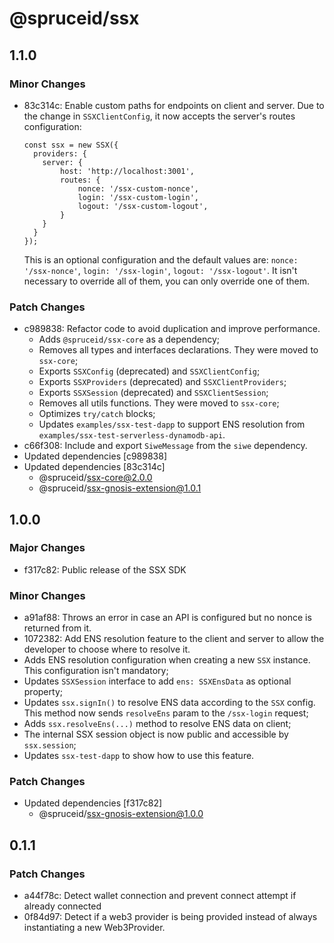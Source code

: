# @spruceid/ssx

## 1.1.0

### Minor Changes

- 83c314c: Enable custom paths for endpoints on client and server.
  Due to the change in `SSXClientConfig`, it now accepts the server's routes configuration:

  ```
  const ssx = new SSX({
    providers: {
      server: {
          host: 'http://localhost:3001',
          routes: {
              nonce: '/ssx-custom-nonce',
              login: '/ssx-custom-login',
              logout: '/ssx-custom-logout',
          }
      }
    }
  });
  ```

  This is an optional configuration and the default values are: `nonce: '/ssx-nonce'`, `login: '/ssx-login'`, `logout: '/ssx-logout'`. It isn't necessary to override all of them, you can only override one of them.

### Patch Changes

- c989838: Refactor code to avoid duplication and improve performance.
  - Adds `@spruceid/ssx-core` as a dependency;
  - Removes all types and interfaces declarations. They were moved to `ssx-core`;
  - Exports `SSXConfig` (deprecated) and `SSXClientConfig`;
  - Exports `SSXProviders` (deprecated) and `SSXClientProviders`;
  - Exports `SSXSession` (deprecated) and `SSXClientSession`;
  - Removes all utils functions. They were moved to `ssx-core`;
  - Optimizes `try/catch` blocks;
  - Updates `examples/ssx-test-dapp` to support ENS resolution from `examples/ssx-test-serverless-dynamodb-api`.
- c66f308: Include and export `SiweMessage` from the `siwe` dependency.
- Updated dependencies [c989838]
- Updated dependencies [83c314c]
  - @spruceid/ssx-core@2.0.0
  - @spruceid/ssx-gnosis-extension@1.0.1

## 1.0.0

### Major Changes

- f317c82: Public release of the SSX SDK

### Minor Changes

- a91af88: Throws an error in case an API is configured but no nonce is returned from it.
- 1072382: Add ENS resolution feature to the client and server to allow the developer to choose where to resolve it.
- Adds ENS resolution configuration when creating a new `SSX` instance. This configuration isn't mandatory;
- Updates `SSXSession` interface to add `ens: SSXEnsData` as optional property;
- Updates `ssx.signIn()` to resolve ENS data according to the `SSX` config. This method now sends `resolveEns` param to the `/ssx-login` request;
- Adds `ssx.resolveEns(...)` method to resolve ENS data on client;
- The internal SSX session object is now public and accessible by `ssx.session`;
- Updates `ssx-test-dapp` to show how to use this feature.

### Patch Changes

- Updated dependencies [f317c82]
  - @spruceid/ssx-gnosis-extension@1.0.0

## 0.1.1

### Patch Changes

- a44f78c: Detect wallet connection and prevent connect attempt if already connected
- 0f84d97: Detect if a web3 provider is being provided instead of always instantiating a new Web3Provider.
